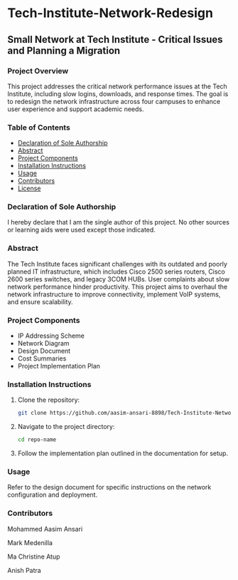 # Tech-Institute-Network-Redesign

## Small Network at Tech Institute - Critical Issues and Planning a Migration

### Project Overview
This project addresses the critical network performance issues at the Tech Institute, including slow logins, downloads, and response times. The goal is to redesign the network infrastructure across four campuses to enhance user experience and support academic needs.

### Table of Contents
- [Declaration of Sole Authorship](#declaration-of-sole-authorship)
- [Abstract](#abstract)
- [Project Components](#project-components)
- [Installation Instructions](#installation-instructions)
- [Usage](#usage)
- [Contributors](#contributors)
- [License](#license)

### Declaration of Sole Authorship
I hereby declare that I am the single author of this project. No other sources or learning aids were used except those indicated.

### Abstract
The Tech Institute faces significant challenges with its outdated and poorly planned IT infrastructure, which includes Cisco 2500 series routers, Cisco 2600 series switches, and legacy 3COM HUBs. User complaints about slow network performance hinder productivity. This project aims to overhaul the network infrastructure to improve connectivity, implement VoIP systems, and ensure scalability.

### Project Components
- IP Addressing Scheme
- Network Diagram
- Design Document
- Cost Summaries
- Project Implementation Plan

### Installation Instructions
1. Clone the repository:
   ```bash
   git clone https://github.com/aasim-ansari-8898/Tech-Institute-Network-Redesign.git
2. Navigate to the project directory:
   ```bash
   cd repo-name
3. Follow the implementation plan outlined in the documentation for setup.   

### Usage
Refer to the design document for specific instructions on the network configuration and deployment.

### Contributors
Mohammed Aasim Ansari

Mark Medenilla

Ma Christine Atup

Anish Patra
